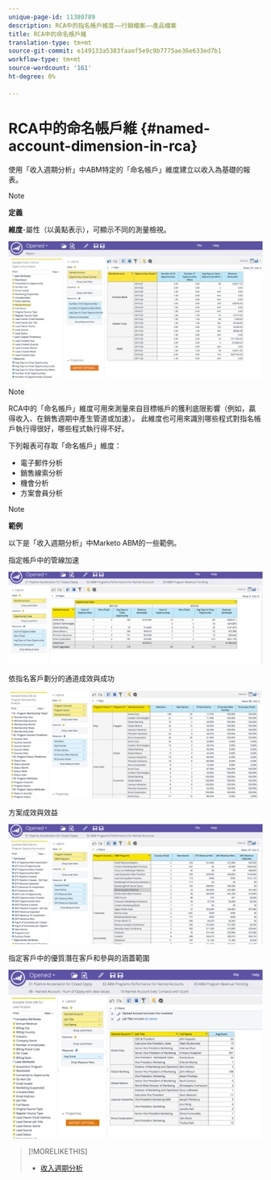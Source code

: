 ```yaml
---
unique-page-id: 11380789
description: RCA中的指名帳戶維度——行銷檔案——產品檔案
title: RCA中的命名帳戶維
translation-type: tm+mt
source-git-commit: e149133a5383faaef5e9c9b7775ae36e633ed7b1
workflow-type: tm+mt
source-wordcount: '161'
ht-degree: 0%

---
```



# RCA中的命名帳戶維 {#named-account-dimension-in-rca}

使用「收入週期分析」中ABM特定的「命名帳戶」維度建立以收入為基礎的報表。

>[!NOTE]
>
>**定義**
>
>**維度**-屬性（以黃點表示），可顯示不同的測量檢視。

![](assets/one-2.png)

>[!NOTE]
>
>RCA中的「命名帳戶」維度可用來測量來自目標帳戶的獲利底限影響（例如，贏得收入、在銷售週期中產生管道或加速）。 此維度也可用來識別哪些程式對指名帳戶執行得很好，哪些程式執行得不好。

下列報表可存取「命名帳戶」維度：

* 電子郵件分析
* 銷售線索分析
* 機會分析
* 方案會員分析

>[!NOTE]
>
>**範例**
>
>以下是「收入週期分析」中Marketo ABM的一些範例。

指定帳戶中的管線加速

![](assets/two-1.png)

依指名客戶劃分的通道成效與成功

![](assets/three-2.png)

方案成效與效益

![](assets/four-3.png)

指定客戶中的優質潛在客戶和參與的涵蓋範圍

![](assets/five-2.png)

>[!MORELIKETHIS]
>
>* [收入週期分析](http://docs.marketo.com/display/docs/revenue+cycle+analytics)

>



